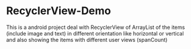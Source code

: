# RecyclerView-Demo
This is a android project deal with RecyclerView of ArrayList of the items (include  image and text) in different orientation like horizontal or vertical and also showing the items with different user views (spanCount) 
